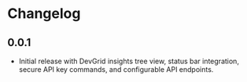 # Changelog

## 0.0.1

- Initial release with DevGrid insights tree view, status bar integration, secure API key commands, and configurable API endpoints.
